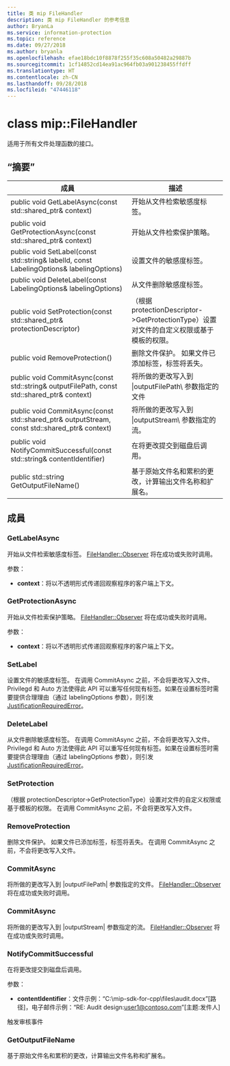 ```yaml
---
title: 类 mip FileHandler
description: 类 mip FileHandler 的参考信息
author: BryanLa
ms.service: information-protection
ms.topic: reference
ms.date: 09/27/2018
ms.author: bryanla
ms.openlocfilehash: efae18bdc10f8878f255f35c608a50482a29887b
ms.sourcegitcommit: 1cf14852cd14ea91ac964fb03a901238455ffdff
ms.translationtype: HT
ms.contentlocale: zh-CN
ms.lasthandoff: 09/28/2018
ms.locfileid: "47446118"
---
```

# <a name="class-mipfilehandler"></a>class mip::FileHandler 
适用于所有文件处理函数的接口。
  
## <a name="summary"></a>“摘要”
 成員                        | 描述                                
--------------------------------|---------------------------------------------
public void GetLabelAsync(const std::shared_ptr<void>& context)  |  开始从文件检索敏感度标签。
public void GetProtectionAsync(const std::shared_ptr<void>& context)  |  开始从文件检索保护策略。
 public void SetLabel(const std::string& labelId, const LabelingOptions& labelingOptions)  |  设置文件的敏感度标签。
 public void DeleteLabel(const LabelingOptions& labelingOptions)  |  从文件删除敏感度标签。
public void SetProtection(const std::shared_ptr<ProtectionDescriptor>& protectionDescriptor)  |  （根据 protectionDescriptor->GetProtectionType）设置对文件的自定义权限或基于模板的权限。
 public void RemoveProtection()  |  删除文件保护。 如果文件已添加标签，标签将丢失。
public void CommitAsync(const std::string& outputFilePath, const std::shared_ptr<void>& context) | 将所做的更改写入到 \|outputFilePath\ 参数指定的文件 |  参数。
public void CommitAsync(const std::shared_ptr<Stream>& outputStream, const std::shared_ptr<void>& context) | 将所做的更改写入到 \|outputStream\ 参数指定的流。 |  参数。
 public void NotifyCommitSuccessful(const std::string& contentIdentifier)  |  在将更改提交到磁盘后调用。
 public std::string GetOutputFileName()  |  基于原始文件名和累积的更改，计算输出文件名称和扩展名。
  
## <a name="members"></a>成員
  
### <a name="getlabelasync"></a>GetLabelAsync
开始从文件检索敏感度标签。
[FileHandler::Observer](class_mip_filehandler_observer.md) 将在成功或失败时调用。

参数：  
* **context**：将以不透明形式传递回观察程序的客户端上下文。


  
### <a name="getprotectionasync"></a>GetProtectionAsync
开始从文件检索保护策略。
[FileHandler::Observer](class_mip_filehandler_observer.md) 将在成功或失败时调用。

参数：  
* **context**：将以不透明形式传递回观察程序的客户端上下文。


  
### <a name="setlabel"></a>SetLabel
设置文件的敏感度标签。
在调用 CommitAsync 之前，不会将更改写入文件。 Privilegd 和 Auto 方法使得此 API 可以重写任何现有标签。如果在设置标签时需要提供合理理由（通过 labelingOptions 参数），则引发 [JustificationRequiredError](class_mip_justificationrequirederror.md)。
  
### <a name="deletelabel"></a>DeleteLabel
从文件删除敏感度标签。
在调用 CommitAsync 之前，不会将更改写入文件。 Privilegd 和 Auto 方法使得此 API 可以重写任何现有标签。如果在设置标签时需要提供合理理由（通过 labelingOptions 参数），则引发 [JustificationRequiredError](class_mip_justificationrequirederror.md)。
  
### <a name="setprotection"></a>SetProtection
（根据 protectionDescriptor->GetProtectionType）设置对文件的自定义权限或基于模板的权限。
在调用 CommitAsync 之前，不会将更改写入文件。
  
### <a name="removeprotection"></a>RemoveProtection
删除文件保护。 如果文件已添加标签，标签将丢失。
在调用 CommitAsync 之前，不会将更改写入文件。
  
### <a name="commitasync"></a>CommitAsync
将所做的更改写入到 |outputFilePath| 参数指定的文件。
[FileHandler::Observer](class_mip_filehandler_observer.md) 将在成功或失败时调用。
  
### <a name="commitasync"></a>CommitAsync
将所做的更改写入到 |outputStream| 参数指定的流。
[FileHandler::Observer](class_mip_filehandler_observer.md) 将在成功或失败时调用。
  
### <a name="notifycommitsuccessful"></a>NotifyCommitSuccessful
在将更改提交到磁盘后调用。

参数：  
* **contentIdentifier**：文件示例：“C:\mip-sdk-for-cpp\files\audit.docx”[路径]，电子邮件示例：“RE: Audit design:user1@contoso.com”[主题:发件人] 


触发审核事件
  
### <a name="getoutputfilename"></a>GetOutputFileName
基于原始文件名和累积的更改，计算输出文件名称和扩展名。